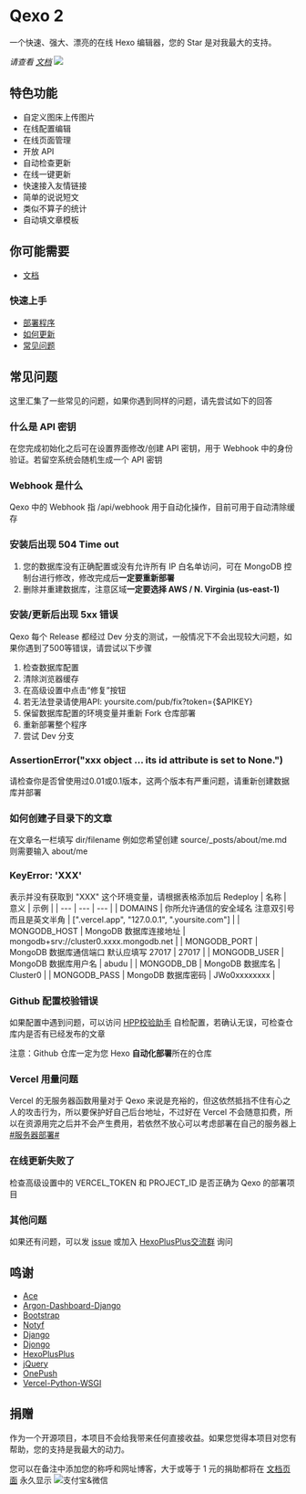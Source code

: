# Qexo 2
一个快速、强大、漂亮的在线 Hexo 编辑器，您的 Star 是对我最大的支持。

*请查看 [文档](https://www.oplog.cn/qexo)*
![](https://user-images.githubusercontent.com/51912589/159258766-19a1ce22-d34b-4b29-b291-7d70e8942859.png)
## 特色功能
- 自定义图床上传图片
- 在线配置编辑
- 在线页面管理
- 开放 API
- 自动检查更新
- 在线一键更新
- 快速接入友情链接
- 简单的说说短文
- 类似不算子的统计
- 自动填文章模板
## 你可能需要
* [文档](https://www.oplog.cn/qexo)
### 快速上手
* [部署程序](https://www.oplog.cn/qexo/start/build.html)
* [如何更新](https://www.oplog.cn/qexo/start/update.html)
* [常见问题](https://www.oplog.cn/qexo/start/questions.html)
## 常见问题
这里汇集了一些常见的问题，如果你遇到同样的问题，请先尝试如下的回答
### 什么是 API 密钥
在您完成初始化之后可在设置界面修改/创建 API 密钥，用于 Webhook 中的身份验证。若留空系统会随机生成一个 API 密钥
### Webhook 是什么
Qexo 中的 Webhook 指 /api/webhook 用于自动化操作，目前可用于自动清除缓存
### 安装后出现 504 Time out
1. 您的数据库没有正确配置或没有允许所有 IP 白名单访问，可在 MongoDB 控制台进行修改，修改完成后**一定要重新部署**
2. 删除并重建数据库，注意区域**一定要选择 AWS / N. Virginia (us-east-1)**
### 安装/更新后出现 5xx 错误
Qexo 每个 Release 都经过 Dev 分支的测试，一般情况下不会出现较大问题，如果你遇到了500等错误，请尝试以下步骤
1. 检查数据库配置
2. 清除浏览器缓存
3. 在高级设置中点击“修复”按钮
4. 若无法登录请使用API: yoursite.com/pub/fix?token={$APIKEY}
5. 保留数据库配置的环境变量并重新 Fork 仓库部署
6. 重新部署整个程序
7. 尝试 Dev 分支
### AssertionError("xxx object ... its id attribute is set to None.")
请检查你是否曾使用过0.01或0.1版本，这两个版本有严重问题，请重新创建数据库并部署
### 如何创建子目录下的文章
在文章名一栏填写 dir/filename 例如您希望创建 source/_posts/about/me.md 则需要输入 about/me
### KeyError: 'XXX'
表示并没有获取到 "XXX" 这个环境变量，请根据表格添加后 Redeploy
| 名称 | 意义 | 示例 |
| --- | --- | --- |
| DOMAINS | 你所允许通信的安全域名 注意双引号而且是英文半角 | [".vercel.app", "127.0.0.1", ".yoursite.com"] |
| MONGODB_HOST | MongoDB 数据库连接地址 | mongodb+srv://cluster0.xxxx.mongodb.net |
| MONGODB_PORT | MongoDB 数据库通信端口 默认应填写 27017 | 27017 |
| MONGODB_USER | MongoDB 数据库用户名 | abudu |
| MONGODB_DB | MongoDB 数据库名 | Cluster0 |
| MONGODB_PASS | MongoDB 数据库密码 | JWo0xxxxxxxx |
### Github 配置校验错误
如果配置中遇到问题，可以访问 [HPP校验助手](https://hexoplusplus.cronfly.workers.dev/?step=start) 自检配置，若确认无误，可检查仓库内是否有已经发布的文章

注意：Github 仓库一定为您 Hexo **自动化部署**所在的仓库
### Vercel 用量问题
Vercel 的无服务器函数用量对于 Qexo 来说是充裕的，但这依然抵挡不住有心之人的攻击行为，所以要保护好自己后台地址，不过好在 Vercel 不会随意扣费，所以在资源用完之后并不会产生费用，若依然不放心可以考虑部署在自己的服务器上 [#服务器部署#](https://github.com/am-abudu/Qexo/wiki/%E6%9C%8D%E5%8A%A1%E5%99%A8%E9%83%A8%E7%BD%B2)
### 在线更新失败了
检查高级设置中的 VERCEL_TOKEN 和 PROJECT_ID 是否正确为 Qexo 的部署项目
### 其他问题
如果还有问题，可以发 [issue](https://github.com/am-abudu/Qexo/issues) 或加入 [HexoPlusPlus交流群](https://jq.qq.com/?_wv=1027&k=rAcnhzqK) 询问

## 鸣谢
- [Ace](https://ace.c9.io/)
- [Argon-Dashboard-Django](https://github.com/creativetimofficial/argon-dashboard-django)
- [Bootstrap](https://getbootstrap.com/)
- [Notyf](https://github.com/caroso1222/notyf)
- [Django](https://github.com/django/django)
- [Djongo](https://github.com/nesdis/djongo)
- [HexoPlusPlus](https://github.com/HexoPlusPlus/HexoPlusPlus)
- [jQuery](https://jquery.com/)
- [OnePush](https://github.com/y1ndan/onepush)
- [Vercel-Python-WSGI](https://github.com/ardnt/vercel-python-wsgi)
## 捐赠
作为一个开源项目，本项目不会给我带来任何直接收益。如果您觉得本项目对您有帮助，您的支持是我最大的动力。

您可以在备注中添加您的称呼和网址博客，大于或等于 1 元的捐助都将在 [文档页面](https://www.oplog.cn/qexo/dev/thanks.html) 永久显示
![支付宝&微信](https://img.gejiba.com/images/6e89738d71ddada2408deb31efeacddc.png)

